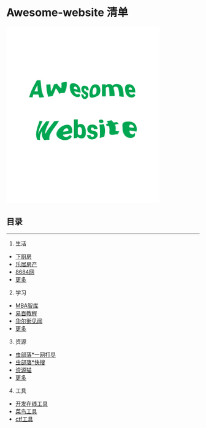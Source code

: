 # Awesome-website 清单
![img](img/awesome-website.jpg)

## 目录

------

1. 生活 
   
- [下厨房](https://www.xiachufang.com/)
- [乐居房产](http://leju.com/)
- [8684网](https://www.8684.com/)
- [更多](content/zh/life.md)
   
2. 学习 
- [MBA智库](https://mbalib.com/)
- [易百教程](https://www.yiibai.com/)
- [华尔街见闻](https://wallstreetcn.com/)
- [更多](content/zh/study.md)

3. 资源 
  - [虫部落*一网打尽](http://magnet.chongbuluo.com/)
  - [虫部落*快搜](https://search.chongbuluo.com/)
  - [资源猫](https://www.ziyuanm.com/)
  - [更多](content/zh/source.md)

4. 工具
  - [开发在线工具](https://tool.lu/)
  - [菜鸟工具](https://c.runoob.com/)
  - [ctf工具](https://www.ctftools.com/down/)